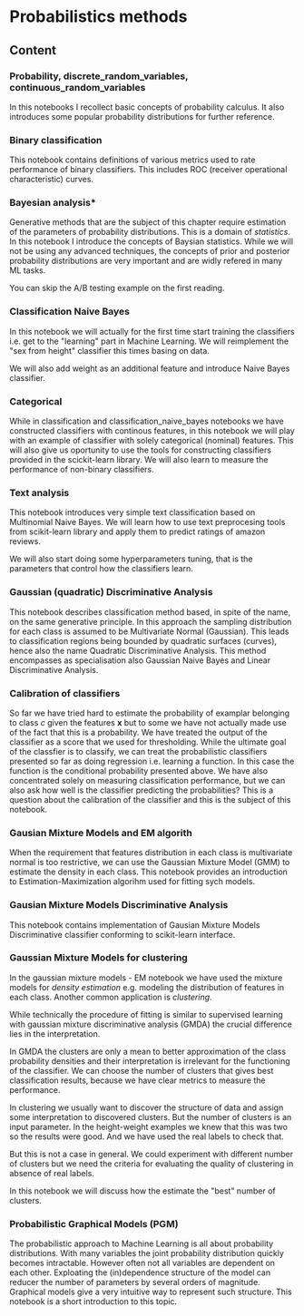 # Probabilistics methods 

## Content 

### Probability, discrete_random_variables,  continuous_random_variables

In this notebooks I recollect basic concepts of probability calculus. It also introduces some popular probability distributions for further reference. 

### Binary classification

This notebook contains  definitions of various metrics used to rate performance of binary classifiers. This includes ROC (receiver operational characteristic) curves. 


### Bayesian analysis*

Generative methods that are the subject of this chapter require estimation of the parameters of probability distributions. This is a domain of _statistics_. In this notebook I introduce the concepts of Baysian statistics. While we will not be using any advanced techniques, the concepts of  prior and posterior probability distributions are very important and are widly refered in many ML tasks.  

You can skip the A/B testing example on the first reading. 

### Classification Naive Bayes

In this notebook we will  actually for the first time start training the classifiers i.e. get to the "learning"  part in Machine Learning. We will reimplement the "sex from height" classifier this times basing on data.

We will also add weight as an additional feature and introduce Naive Bayes classifier. 


### Categorical

While in classification and classification_naive_bayes notebooks we have constructed classifiers with continous features, in this notebook we will play with an example  of 
classifier with solely categorical (nominal) features. This will also give us oportunity to use the tools for constructing classifiers  provided in the scickit-learn library. We will also learn to measure the performance of non-binary classifiers. 

### Text analysis

This notebook introduces very simple text classification based on Multinomial Naive Bayes. We will learn how to use text preprocesing tools from scikit-learn library and apply them to predict ratings of amazon reviews.

We will also start doing some hyperparameters tuning, that is the parameters that control how the classifiers learn. 


### Gaussian (quadratic) Discriminative Analysis

This notebook describes   classification method based, in spite of the name, on the same generative principle. In this approach the  sampling distribution for each class is assumed to be Multivariate Normal (Gaussian). This leads to classification regions being bounded by quadratic surfaces (curves), hence also the name Quadratic Discriminative Analysis. 
This  method encompasses as specialisation also Gaussian Naive Bayes and Linear Discriminative Analysis. 

### Calibration of classifiers

So far we have tried hard to estimate the probability of examplar belonging to class  _c_ given the features  __x__ 
but to some  we have not actually made use of the fact that this is a probability. We have treated the output of the classifier as a score that we used for thresholding. While the ultimate goal of the classfier is to classify, we can treat the probabilistic classifiers presented so far as doing regression i.e. learning a function. In this case the function is the conditional probability presented above. We have also concentrated solely on measuring classification performance, but we can also ask how well is the classifier predicting the probabilities? This is a question about the calibration of the classifier and this is the subject of this notebook. 


### Gausian Mixture Models and  EM algorith

When the requirement that features distribution in each class is multivariate normal is too restrictive, we can use the Gaussian Mixture Model (GMM) to estimate the density in each class. This notebook provides an introduction to Estimation-Maximization algorihm used for fitting sych models. 


### Gausian Mixture Models Discriminative Analysis

This notebook contains implementation  of Gausian Mixture Models Discriminative classifier conforming to scikit-learn interface. 


### Gaussian Mixture Models for clustering

In the gaussian mixture models - EM notebook we have used the mixture models for _density estimation_ e.g. modeling the  distribution of features in each class. Another common application is _clustering_. 


While technically the procedure of fitting is similar to supervised learning with gaussian mixture discriminative analysis (GMDA) the crucial difference lies in the interpretation. 

In GMDA the clusters are only a mean to better approximation of the class probability densities and their interpretation is irrelevant for the functioning of the classifier. We can choose the number of clusters that gives best classification results, because we have clear metrics to measure the performance.

In clustering we usually want to discover the structure of data and assign some interpretation to discovered clusters. But the  number of clusters is an input parameter. In the height-weight examples we knew that  this was two so the results were good. And we have used the real labels to check that. 

But this is not a case in general. We could experiment with different number of clusters but we need the criteria for evaluating the quality of clustering in absence of real labels. 

In this notebook we will discuss how the estimate the "best" number of clusters. 

### Probabilistic Graphical Models (PGM)

The probabilistic approach to Machine Learning is all about probability distributions. With many  variables the joint probability distribution quickly becomes intractable. However often not all variables are dependent on each other. Exploating the (in)dependence structure of the model can reducer the number of parameters by several orders of magnitude. Graphical models give a very intuitive way to represent such structure. This notebook is a short introduction to this topic. 